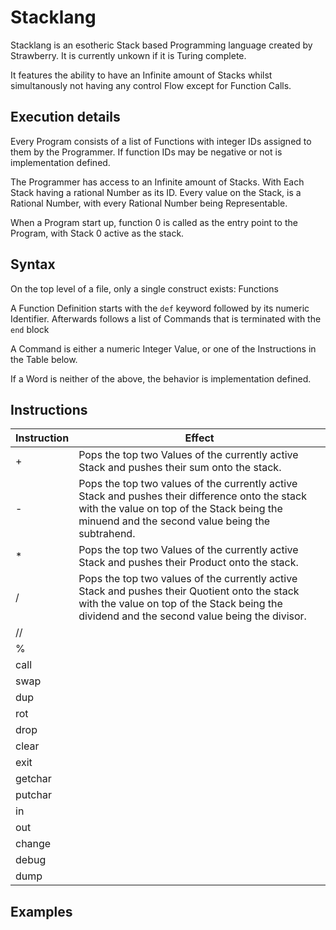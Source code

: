 # Stacklang

Stacklang is an esotheric Stack based Programming language created by Strawberry.
It is currently unkown if it is Turing complete.

It features the ability to have an Infinite amount of Stacks whilst simultanously not having any control Flow except for Function Calls.

## Execution details
Every Program consists of a list of Functions with integer IDs assigned to them by the Programmer.
If function IDs may be negative or not is implementation defined.

The Programmer has access to an Infinite amount of Stacks. With Each Stack having a rational Number as its ID.
Every value on the Stack, is a Rational Number, with every Rational Number being Representable.

When a Program start up, function 0 is called as the entry point to the Program, with Stack 0 active as the stack.

## Syntax
On the top level of a file, only a single construct exists: Functions

A Function Definition starts with the `def` keyword followed by its numeric Identifier.
Afterwards follows a list of Commands that is terminated with the `end` block

A Command is either a numeric Integer Value, or one of the Instructions in the Table below.

If a Word is neither of the above, the behavior is implementation defined.

## Instructions
| Instruction | Effect                                                                                                                                                                                           |
|-------------|--------------------------------------------------------------------------------------------------------------------------------------------------------------------------------------------------|
| +           | Pops the top two Values of the currently active Stack and pushes their sum onto the stack.                                                                                                       |
| -           | Pops the top two values of the currently active Stack and pushes their difference onto the stack with the value on top of the Stack being the minuend and the second value being the subtrahend. |                                                                          
| *           | Pops the top two Values of the currently active Stack and pushes their Product onto the stack.                                                                                                   |
| /           | Pops the top two values of the currently active Stack and pushes their Quotient onto the stack with the value on top of the Stack being the dividend and the second value being the divisor.     |                                                                          
| //          |                                                                                                                                                                                                  |
| %           |                                                                                                                                                                                                  |
| call        |                                                                                                                                                                                                  |
| swap        |                                                                                                                                                                                                  |
| dup         |                                                                                                                                                                                                  |
| rot         |                                                                                                                                                                                                  |
| drop        |                                                                                                                                                                                                  |
| clear       |                                                                                                                                                                                                  |
| exit        |                                                                                                                                                                                                  |
| getchar     |                                                                                                                                                                                                  |
| putchar     |                                                                                                                                                                                                  |
| in          |                                                                                                                                                                                                  |
| out         |                                                                                                                                                                                                  |
| change      |                                                                                                                                                                                                  |
| debug       |                                                                                                                                                                                                  |
| dump        |                                                                                                                                                                                                  |

## Examples